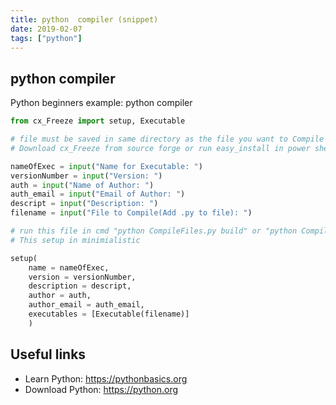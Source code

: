 ```yaml
---
title: python  compiler (snippet)
date: 2019-02-07
tags: ["python"]
---
```


## python  compiler

Python beginners example: python  compiler

```python
from cx_Freeze import setup, Executable

# file must be saved in same directory as the file you want to Compile
# Download cx_Freeze from source forge or run easy_install in power shell

nameOfExec = input("Name for Executable: ")
versionNumber = input("Version: ")
auth = input("Name of Author: ")
auth_email = input("Email of Author: ")
descript = input("Description: ")
filename = input("File to Compile(Add .py to file): ")

# run this file in cmd "python CompileFiles.py build" or "python CompileFiles.py build_exe"
# This setup in minimialistic

setup(
    name = nameOfExec,
    version = versionNumber,
    description = descript, 
    author = auth,
    author_email = auth_email,
    executables = [Executable(filename)]
    )


```

## Useful links

- Learn Python: https://pythonbasics.org
- Download Python: https://python.org
